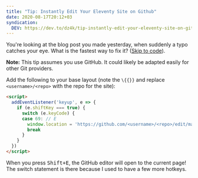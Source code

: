 ```yaml
---
title: "Tip: Instantly Edit Your Eleventy Site on Github"
date: 2020-08-17T20:12+03
syndication:
  DEV: https://dev.to/dz4k/tip-instantly-edit-your-eleventy-site-on-github-5cme
---
```


You're looking at the blog post you made yesterday, when suddenly a typo catches your eye. What is the fastest way to fix it? ([Skip to code](#the-code)).

**Note:** This tip assumes you use GitHub. It could likely be adapted easily for other Git providers.

Add the following to your base layout (note the `\{{}}` and replace `<username>/<repo>` with the repo for the site):

~~~html
<script>
  addEventListener('keyup', e => {
    if (e.shiftKey === true) {
      switch (e.keyCode) {
      case 69: // E
        window.location = 'https://github.com/<username>/<repo>/edit/main/{%raw%}{{page.inputPath}}{%endraw%}'
        break
      }
    }
  })
</script>
~~~

When you press <kbd>Shift+E</kbd>, the GitHub editor will open to the current page! The switch statement is there because I used to have a few more hotkeys.
